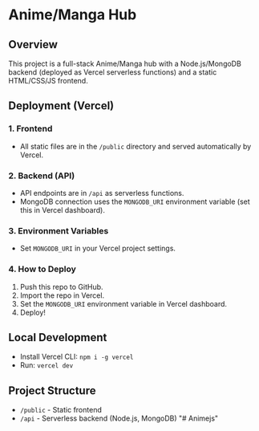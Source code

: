 # Anime/Manga Hub

## Overview
This project is a full-stack Anime/Manga hub with a Node.js/MongoDB backend (deployed as Vercel serverless functions) and a static HTML/CSS/JS frontend.

## Deployment (Vercel)

### 1. **Frontend**
- All static files are in the `/public` directory and served automatically by Vercel.

### 2. **Backend (API)**
- API endpoints are in `/api` as serverless functions.
- MongoDB connection uses the `MONGODB_URI` environment variable (set this in Vercel dashboard).

### 3. **Environment Variables**
- Set `MONGODB_URI` in your Vercel project settings.

### 4. **How to Deploy**
1. Push this repo to GitHub.
2. Import the repo in Vercel.
3. Set the `MONGODB_URI` environment variable in Vercel dashboard.
4. Deploy!

## Local Development
- Install Vercel CLI: `npm i -g vercel`
- Run: `vercel dev`

## Project Structure
- `/public` - Static frontend
- `/api` - Serverless backend (Node.js, MongoDB) "# Animejs" 

